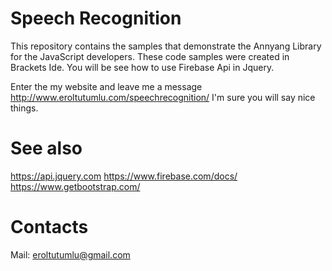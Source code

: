 # Speech Recognition

This repository contains the samples that demonstrate the Annyang Library for the JavaScript developers. These code samples were created in Brackets Ide. You will be see how to use Firebase Api in Jquery.

Enter the my website and leave me a message http://www.eroltutumlu.com/speechrecognition/
I'm sure you will say nice things.

# See also

https://api.jquery.com
https://www.firebase.com/docs/
https://www.getbootstrap.com/

# Contacts

Mail: eroltutumlu@gmail.com
